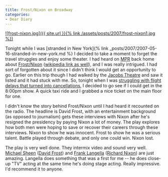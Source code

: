```yaml
---
title: Frost/Nixon on Broadway
categories:
- Dear Diary
---
```


[](http://thingelstad.com/s/frostnixon-on-broadway/frost-nixonjpg/img)


[![frost-nixon.jpg]({{ site.url }}{% link /assets/posts/2007/frost-nixon1.jpg %})](http://thingelstad.com/s/frostnixon-on-broadway/frost-nixonjpg/img)

Tonight while I was [stranded in New York]{% link _posts/2007/2007-05-16-stranded-in-new-york.md %} I decided to take a moment to forget the travel struggles and enjoy some theater. I had heard on [MPR](http://www.mpr.org/) back home about [Frost/Nixon](http://www.frostnixononbroadway.com/) ([wikipedia link as well](http://en.wikipedia.org/wiki/Frost/Nixon)), and I was really intrigued. I had sort of forgotten about it since I didn't think I would get an opportunity to go. Earlier on this trip though I had walked by the [Jacobs Theatre](http://www.newyorkcitytheatre.com/theaters/bernardbjacobstheater/theater.html) and saw it listed and it had stuck with me. So, tonight when I was [struggling with flight delays that turned into cancellations](http://twitter.com/thingles/statuses/66312782), I decided to go see if I could get in the 8:00pm show. A quick taxi ride and I grabbed a nice ticket on the main floor for one.

I didn't know the story behind Frost/Nixon until I had heard it recounted on the radio. The headline is David Frost, with an entertainment background (as opposed to journalism) gets these interviews with Nixon after he's resigned the presidency by paying Nixon a lot of money. The play explores how both men were hoping to save or recover their careers through these interviews. Nixon to show he was innocent. Frost to show he was a serious talent. Battle played through debate, and only one could win. Nixon lost.

The play is very well done. They intermix video and sound very well. [Michael Sheen](http://en.wikipedia.org/wiki/Michael_Sheen) ([David Frost](http://en.wikipedia.org/wiki/David_Frost_%28broadcaster%29)) and [Frank Langella](http://en.wikipedia.org/wiki/Frank_Langella) ([Richard Nixon](http://en.wikipedia.org/wiki/Richard_Nixon)) are just amazing. Langella does something that was a first for me -- he does close-up "TV" acting at the same time he's doing stage acting. Really impressive. I'd recommend it to anyone.
